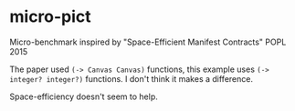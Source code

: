 micro-pict
===

Micro-benchmark inspired by "Space-Efficient Manifest Contracts" POPL 2015

The paper used `(-> Canvas Canvas)` functions,
 this example uses `(-> integer? integer?)` functions.
I don't think it makes a difference.

Space-efficiency doesn't seem to help.
